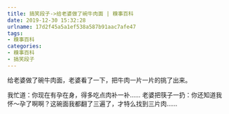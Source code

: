 ```yaml
---
title: 搞笑段子->给老婆做了碗牛肉面 | 糗事百科
date: 2019-12-30 15:32:28
urlname: 17d2f45a5a1ef538a587b91aac7afe47
tags: 
- 糗事百科
categories:
- 糗事百科
- 搞笑段子
---
```

给老婆做了碗牛肉面，老婆看了一下，把牛肉一片一片的挑了出来。

我忙道：你现在有孕在身，得多吃点肉补一补……  老婆把筷子一扔：你还知道我怀～孕了啊啊？这碗面我都翻了三遍了，才特么找到三片肉……


